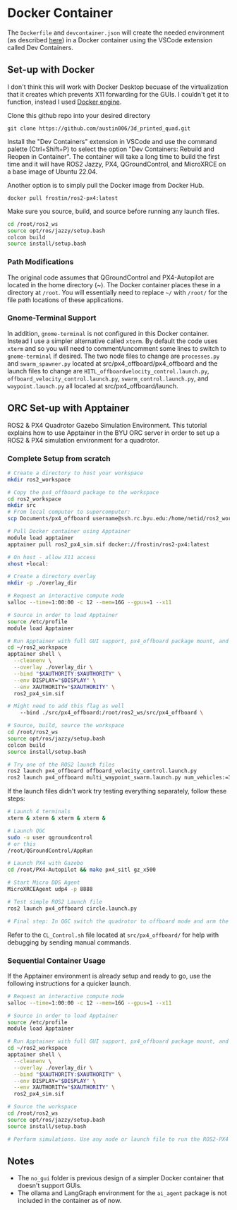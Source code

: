 # Docker Container
The `Dockerfile` and `devcontainer.json` will create the needed environment (as described [here](https://austin006.github.io/3d_printed_quad/software/ros2/#set-up)) in a Docker container using the VSCode extension called Dev Containers. 

## Set-up with Docker
I don't think this will work with Docker Desktop becuase of the virtualization that it creates which prevents X11 forwarding for the GUIs. I couldn't get it to function, instead I used [Docker engine](https://docs.docker.com/engine/install/ubuntu/#install-using-the-repository). 

Clone this github repo into your desired directory

`git clone https://github.com/austin006/3d_printed_quad.git`

Install the "Dev Containers" extension in VSCode and use the command palette (Ctrl+Shift+P) to select the option "Dev Containers: Rebuild and Reopen in Container". The container will take a long time to build the first time and it will have ROS2 Jazzy, PX4, QGroundControl, and MicroXRCE on a base image of Ubuntu 22.04.

Another option is to simply pull the Docker image from Docker Hub. 

`docker pull frostin/ros2-px4:latest`

Make sure you source, build, and source before running any launch files.

```bash
cd /root/ros2_ws
source opt/ros/jazzy/setup.bash
colcon build
source install/setup.bash
```

### Path Modifications

The original code assumes that QGroundControl and PX4-Autopilot are located in the home directory (~). The Docker container places these in a directory at `/root`. You will essentially need to replace `~/` with `/root/` for the file path locations of these applications.

### Gnome-Terminal Support

In addition, `gnome-terminal` is not configured in this Docker container. Instead I use a simpler alternative called `xterm`. By default the code uses `xterm` and so you will need to comment/uncomment some lines to switch to `gnome-terminal` if desired. The two node files to change are `processes.py` and `swarm_spawner.py` located at src/px4_offboard/px4_offboard and the launch files to change are `HITL_offboardvelocity_control.launch.py`, `offboard_velocity_control.launch.py`, `swarm_control.launch.py`, and `waypoint.launch.py` all located at src/px4_offboard/launch.

## ORC Set-up with Apptainer

ROS2 & PX4 Quadrotor Gazebo Simulation Environment. This tutorial explains how to use Apptainer in the BYU ORC server in order to set up a ROS2 & PX4 simulation environment for a quadrotor.

### Complete Setup from scratch

```bash
# Create a directory to host your workspace
mkdir ros2_workspace

# Copy the px4_offboard package to the workspace
cd ros2_workspace
mkdir src
# From local computer to supercomputer:
scp Documents/px4_offboard username@ssh.rc.byu.edu:/home/netid/ros2_workspace/src

# Pull Docker container using Apptainer
module load apptainer
apptainer pull ros2_px4_sim.sif docker://frostin/ros2-px4:latest

# On host - allow X11 access
xhost +local:

# Create a directory overlay
mkdir -p ./overlay_dir

# Request an interactive compute node
salloc --time=1:00:00 -c 12 --mem=16G --gpus=1 --x11

# Source in order to load Apptainer
source /etc/profile
module load Apptainer

# Run Apptainer with full GUI support, px4_offboard package mount, and directory overlay
cd ~/ros2_workspace
apptainer shell \
  --cleanenv \
  --overlay ./overlay_dir \
  --bind "$XAUTHORITY:$XAUTHORITY" \
  --env DISPLAY="$DISPLAY" \
  --env XAUTHORITY="$XAUTHORITY" \
  ros2_px4_sim.sif

# Might need to add this flag as well 
    --bind ./src/px4_offboard:/root/ros2_ws/src/px4_offboard \

# Source, build, source the workspace
cd /root/ros2_ws
source opt/ros/jazzy/setup.bash
colcon build
source install/setup.bash

# Try one of the ROS2 launch files
ros2 launch px4_offboard offboard_velocity_control.launch.py
ros2 launch px4_offboard multi_waypoint_swarm.launch.py num_vehicles:=3
```

If the launch files didn't work try testing everything separately, follow these steps:

```bash
# Launch 4 terminals
xterm & xterm & xterm & xterm & 

# Launch QGC
sudo -u user qgroundcontrol
# or this 
/root/QGroundControl/AppRun

# Launch PX4 with Gazebo
cd /root/PX4-Autopilot && make px4_sitl gz_x500

# Start Micro DDS Agent
MicroXRCEAgent udp4 -p 8888

# Test simple ROS2 Launch file
ros2 launch px4_offboard circle.launch.py

# Final step: In QGC switch the quadrotor to offboard mode and arm the quadrotor.
```

Refer to the `CL_Control.sh` file located at `src/px4_offboard/` for help with debugging by sending manual commands.

### Sequential Container Usage

If the Apptainer environment is already setup and ready to go, use the following instructions for a quicker launch.

```bash
# Request an interactive compute node
salloc --time=1:00:00 -c 12 --mem=16G --gpus=1 --x11

# Source in order to load Apptainer
source /etc/profile
module load Apptainer

# Run Apptainer with full GUI support, px4_offboard package mount, and directory overlay
cd ~/ros2_workspace
apptainer shell \
  --cleanenv \
  --overlay ./overlay_dir \
  --bind "$XAUTHORITY:$XAUTHORITY" \
  --env DISPLAY="$DISPLAY" \
  --env XAUTHORITY="$XAUTHORITY" \
  ros2_px4_sim.sif

# Source the workspace
cd /root/ros2_ws
source opt/ros/jazzy/setup.bash
source install/setup.bash

# Perform simulations. Use any node or launch file to run the ROS2-PX4 Gazebo simulation.
```

## Notes
- The `no_gui` folder is previous design of a simpler Docker container that doesn't support GUIs. 
- The ollama and LangGraph environment for the `ai_agent` package is not included in the container as of now.